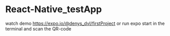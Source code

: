 # React-Native_testApp
watch demo https://expo.io/@denys_dvl/firstProject or run expo start in the terminal and scan the QR-code 
